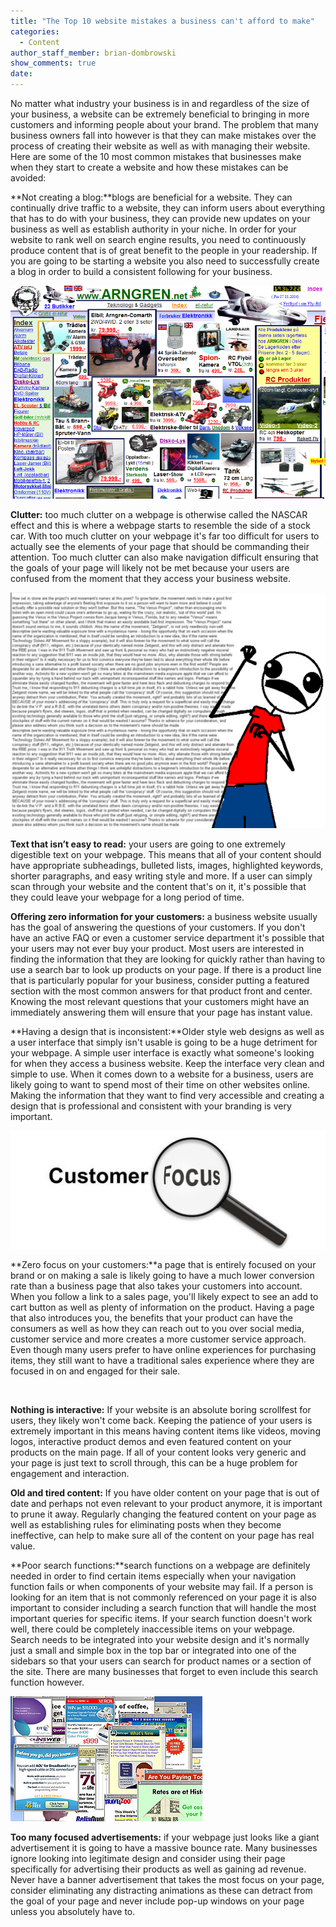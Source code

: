 ```yaml
---
title: "The Top 10 website mistakes a business can't afford to make"
categories:
  - Content
author_staff_member: brian-dombrowski
show_comments: true
date:
---
```



No matter what industry your business is in and regardless of the size of your business, a website can be extremely beneficial to bringing in more customers and informing people about your brand. The problem that many business owners fall into however is that they can make mistakes over the process of creating their website as well as with managing their website. Here are some of the 10 most common mistakes that businesses make when they start to create a website and how these mistakes can be avoided:

**Not creating a blog:**blogs are beneficial for a website. They can continually drive traffic to a website, they can inform users about everything that has to do with your business, they can provide new updates on your business as well as establish authority in your niche. In order for your website to rank well on search engine results, you need to continuously produce content that is of great benefit to the people in your readership. If you are going to be starting a website you also need to successfully create a blog in order to build a consistent following for your business.

![](/uploads/versions/68---x----821-555x---.png)

**Clutter:** too much clutter on a webpage is otherwise called the NASCAR effect and this is where a webpage starts to resemble the side of a stock car. With too much clutter on your webpage it's far too difficult for users to actually see the elements of your page that should be commanding their attention. Too much clutter can also make navigation difficult ensuring that the goals of your page will likely not be met because your users are confused from the moment that they access your business website.

![](/uploads/versions/eymos---x----610-457x---.png)

**Text that isn’t easy to read:** your users are going to one extremely digestible text on your webpage. This means that all of your content should have appropriate subheadings, bulleted lists, images, highlighted keywords, shorter paragraphs, and easy writing style and more. If a user can simply scan through your website and the content that's on it, it's possible that they could leave your webpage for a long period of time.

**Offering zero information for your customers:** a business website usually has the goal of answering the questions of your customers. If you don't have an active FAQ or even a customer service department it's possible that your users may not ever buy your product. Most users are interested in finding the information that they are looking for quickly rather than having to use a search bar to look up products on your page. If there is a product line that is particularly popular for your business, consider putting a featured section with the most common answers for that product front and center. Knowing the most relevant questions that your customers might have an immediately answering them will ensure that your page has instant value.

**Having a design that is inconsistent:**Older style web designs as well as a user interface that simply isn't usable is going to be a huge detriment for your webpage. A simple user interface is exactly what someone's looking for when they access a business website. Keep the interface very clean and simple to use. When it comes down to a website for a business, users are likely going to want to spend most of their time on other websites online. Making the information that they want to find very accessible and creating a design that is professional and consistent with your branding is very important.

![](/uploads/versions/cust-focus-5101---x----510-191x---.jpg)

**Zero focus on your customers:**a page that is entirely focused on your brand or on making a sale is likely going to have a much lower conversion rate than a business page that also takes your customers into account. When you follow a link to a sales page, you'll likely expect to see an add to cart button as well as plenty of information on the product. Having a page that also introduces you, the benefits that your product can have the consumers as well as how they can reach out to you over social media, customer service and more creates a more customer service approach. Even though many users prefer to have online experiences for purchasing items, they still want to have a traditional sales experience where they are focused in on and engaged for their sale.

&nbsp;

**Nothing is interactive:** If your website is an absolute boring scrollfest for users, they likely won't come back. Keeping the patience of your users is extremely important in this means having content items like videos, moving logos, interactive product demos and even featured content on your products on the main page. If all of your content looks very generic and your page is just text to scroll through, this can be a huge problem for engagement and interaction.

**Old and tired content:** If you have older content on your page that is out of date and perhaps not even relevant to your product anymore, it is important to prune it away. Regularly changing the featured content on your page as well as establishing rules for eliminating posts when they become ineffective, can help to make sure all of the content on your page has real value.

**Poor search functions:**search functions on a webpage are definitely needed in order to find certain items especially when your navigation function fails or when components of your website may fail. If a person is looking for an item that is not commonly referenced on your page it is also important to consider including a search function that will handle the most important queries for specific items. If your search function doesn't work well, there could be completely inaccessible items on your webpage. Search needs to be integrated into your website design and it's normally just a small and simple box in the top bar or integrated into one of the sidebars so that your users can search for product names or a section of the site. There are many businesses that forget to even include this search function however.

![](/uploads/versions/worstinventions-popup---x----307-200x---.jpg)

**Too many focused advertisements:** if your webpage just looks like a giant advertisement it is going to have a massive bounce rate. Many businesses ignore looking into legitimate design and consider using their page specifically for advertising their products as well as gaining ad revenue. Never have a banner advertisement that takes the most focus on your page, consider eliminating any distracting animations as these can detract from the goal of your page and never include pop-up windows on your page unless you absolutely have to.